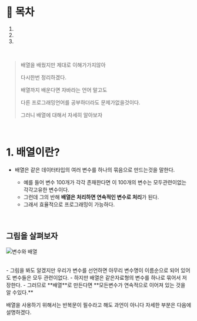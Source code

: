 # 🔖 목차
1.
2.
3.

<br/>

> 배열을 배웠지만 제대로 이해가가지않아
>  
> 다시한번 정리하겠다. 
> 
> 배열까지 배운다면 자바라는 언어 말고도 
> 
> 다른 프로그래밍언어를 공부하더라도 문제가없을것이다.
> 
> 그러니 배열에 대해서 자세히 알아보자

<br/>

 # 1. 배열이란?
 - 배열은 같은 데이터타입의 여러 변수를 하나의 묶음으로 만드는것을 말한다.


   - 예를 들어 변수 100개가 각각 존재한다면 이 100개의 변수는 모두관련이없는 각각고유한 변수이다.
   - 그런데 그의 반해 **배열은 처리하면 연속적인 변수로 처리**가 된다. 
   - 그래서 효율적으로 프로그래밍이 가능하다.

<br/>

## 그림을 살펴보자


   ![변수와 배열](https://blog.kakaocdn.net/dn/FZQWf/btq8L8PuMUf/SXs3ak9TtlsrKg9BeAl7vK/img.png)
   
<br/>
- 그림을 봐도 알겠지만 우리가 변수를 선언하면 아무리 변수명이 이름순으로 되어 있어도 변수들은 모두 관련이없다.
- 하지만 배열은 같은자료형의 변수를 하나로 묶어서 저장한다.
- 그러므로 **배열**로 만든다면 **모든변수가 연속적으로 이어져 있는 것을 알 수있다.**

<br/>

 배열을 사용하기 위해서는 반복문이 필수라고 해도 과언이 아니다
 자세한 부분은 다음에 설명하겠다.
 


 



